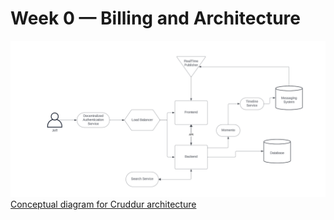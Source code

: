 # Week 0 — Billing and Architecture
![Cruddur Conceptual Diagram](https://github.com/SBecraft/aws-bootcamp-cruddur-2023/blob/main/_docs/assets/Cruddur%20Conceptual%20Diagram.png)
[Conceptual diagram for Cruddur architecture](https://lucid.app/lucidchart/1178e5b4-9c42-472d-aa73-79275784f24a/edit?viewport_loc=-929%2C97%2C2379%2C1165%2C0_0&invitationId=inv_9c09d566-cd67-41af-a5c3-2c21652d9526)
